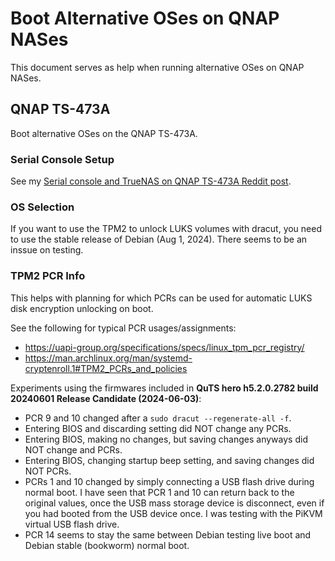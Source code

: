 # Boot Alternative OSes on QNAP NASes

This document serves as help when running alternative OSes on QNAP NASes.

## QNAP TS-473A
Boot alternative OSes on the QNAP TS-473A.

### Serial Console Setup

See my [Serial console and TrueNAS on QNAP TS-473A Reddit post](https://www.reddit.com/r/qnap/comments/11lfqgn/serial_console_and_truenas_on_qnap_ts473a/?utm_source=share&utm_medium=web3x&utm_name=web3xcss&utm_term=1&utm_content=share_button).

### OS Selection

If you want to use the TPM2 to unlock LUKS volumes with dracut, you need to use the stable release of Debian (Aug 1, 2024).
There seems to be an inssue on testing.

### TPM2 PCR Info

This helps with planning for which PCRs can be used for automatic LUKS disk encryption unlocking on boot.

See the following for typical PCR usages/assignments:
* https://uapi-group.org/specifications/specs/linux_tpm_pcr_registry/
* https://man.archlinux.org/man/systemd-cryptenroll.1#TPM2_PCRs_and_policies

Experiments using the firmwares included in **QuTS hero h5.2.0.2782 build 20240601 Release Candidate (2024-06-03)**:

* PCR 9 and 10 changed after a `sudo dracut --regenerate-all -f`.
* Entering BIOS and discarding setting did NOT change any PCRs.
* Entering BIOS, making no changes, but saving changes anyways did NOT change and PCRs.
* Entering BIOS, changing startup beep setting, and saving changes did NOT PCRs.
* PCRs 1 and 10 changed by simply connecting a USB flash drive during normal boot. I have seen that PCR 1 and 10 can return back to the original values, once the USB mass storage device is disconnect, even if you had booted from the USB device once. I was testing with the PiKVM virtual USB flash drive.
* PCR 14 seems to stay the same between Debian testing live boot and Debian stable (bookworm) normal boot.
